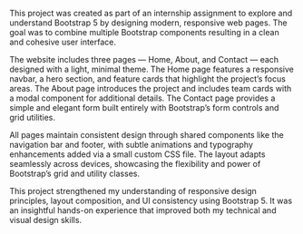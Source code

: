 This project was created as part of an internship assignment to explore and understand Bootstrap 5 by designing modern, responsive web pages. The goal was to combine multiple Bootstrap components resulting in a clean and cohesive user interface.

The website includes three pages — Home, About, and Contact — each designed with a light, minimal theme. The Home page features a responsive navbar, a hero section, and feature cards that highlight the project’s focus areas. The About page introduces the project and includes team cards with a modal component for additional details. The Contact page provides a simple and elegant form built entirely with Bootstrap’s form controls and grid utilities.

All pages maintain consistent design through shared components like the navigation bar and footer, with subtle animations and typography enhancements added via a small custom CSS file. The layout adapts seamlessly across devices, showcasing the flexibility and power of Bootstrap’s grid and utility classes.

This project strengthened my understanding of responsive design principles, layout composition, and UI consistency using Bootstrap 5. It was an insightful hands-on experience that improved both my technical and visual design skills.
